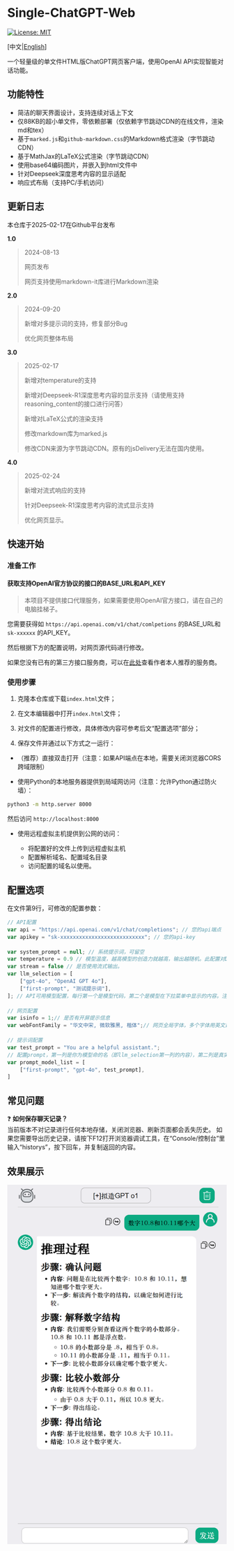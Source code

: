 # Single-ChatGPT-Web

[![License: MIT](https://img.shields.io/badge/License-MIT-yellow.svg)](https://opensource.org/licenses/MIT)

[中文|[English](README-en.md)]

一个轻量级的单文件HTML版ChatGPT网页客户端，使用OpenAI API实现智能对话功能。

## 功能特性

- 简洁的聊天界面设计，支持连续对话上下文
- 仅88KB的超小单文件，零依赖部署（仅依赖字节跳动CDN的在线文件，渲染md和tex）
- 基于`marked.js`和`github-markdown.css`的Markdown格式渲染（字节跳动CDN）
- 基于MathJax的LaTeX公式渲染（字节跳动CDN）
- 使用base64编码图片，并嵌入到html文件中
- 针对Deepseek深度思考内容的显示适配
- 响应式布局（支持PC/手机访问）

## 更新日志

本仓库于2025-02-17在Github平台发布

**1.0**

> 2024-08-13
>
> 网页发布
>
> 网页支持使用markdown-it库进行Markdown渲染

**2.0**

> 2024-09-20
>
> 新增对多提示词的支持，修复部分Bug
>
> 优化网页整体布局

**3.0**

> 2025-02-17
>
> 新增对temperature的支持
>
> 新增对Deepseek-R1深度思考内容的显示支持（请使用支持reasoning_content的接口进行问答）
>
> 新增对LaTeX公式的渲染支持
>
> 修改markdown库为marked.js
>
> 修改CDN来源为字节跳动CDN。原有的jsDelivery无法在国内使用。

**4.0**

> 2025-02-24
>
> 新增对流式响应的支持
>
> 针对Deepseek-R1深度思考内容的流式显示支持
>
> 优化网页显示。

## 快速开始

### 准备工作
#### 获取支持OpenAI官方协议的接口的BASE_URL和API_KEY

> 本项目不提供接口代理服务，如果需要使用OpenAI官方接口，请在自己的电脑挂梯子。

您需要获得如 `https://api.openai.com/v1/chat/comlpetions` 的BASE_URL和 `sk-xxxxxx` 的API_KEY。

然后根据下方的配置说明，对网页源代码进行修改。

如果您没有已有的第三方接口服务商，可以在[此处](Recommend_API_Server.md)查看作者本人推荐的服务商。

### 使用步骤
1. 克隆本仓库或下载`index.html`文件；

2. 在文本编辑器中打开`index.html`文件；

3. 对文件的配置进行修改，具体修改内容可参考后文“配置选项”部分；

4. 保存文件并通过以下方式之一运行：
- （推荐）直接双击打开（注意：如果API端点在本地，需要关闭浏览器CORS跨域限制）

- 使用Python的本地服务器提供到局域网访问（注意：允许Python通过防火墙）：
 ```bash
 python3 -m http.server 8000
 ```
 然后访问 `http://localhost:8000`

- 使用远程虚拟主机提供到公网的访问：

  - 将配置好的文件上传到远程虚拟主机
  - 配置解析域名、配置域名目录
  - 访问配置的域名以使用。

## 配置选项

在文件第9行，可修改的配置参数：

```javascript
// API配置
var api = "https://api.openai.com/v1/chat/completions"; // 您的api端点
var apikey = "sk-xxxxxxxxxxxxxxxxxxxxxxxxxxx"; // 您的api-key

var system_prompt = null; // 系统提示词，可留空
var temperature = 0.9 // 模型温度，越高模型的创造力就越高，输出越随机。此配置对Deepseek-R1无效。
var stream = false // 是否使用流式输出。
var llm_selection = [
    ["gpt-4o", "OpenAI GPT 4o"],
    ["first-prompt", "测试提示词"],
]; // API可用模型配置，每行第一个是模型代码，第二个是模型在下拉菜单中显示的内容。注意数组尾部逗号。

// 网页配置
var isinfo = 1;// 是否有开屏提示信息
var webFontFamily = "华文中宋, 微软雅黑, 楷体";// 网页全局字体，多个字体用英文逗号隔开，越靠前优先级越高

// 提示词配置
var test_prompt = "You are a helpful assistant.";
// 配置prompt，第一列是你为模型命的名（即llm_selection第一列的内容），第二列是真实使用的模型，第三列是提示词变量名。此处配置的提示词会覆盖system_prompt。
var prompt_model_list = [
    ["first-prompt", "gpt-4o", test_prompt],
]
```

## 常见问题

❓ **如何保存聊天记录？**  
当前版本不对记录进行任何本地存储，关闭浏览器、刷新页面都会丢失历史。
如果您需要导出历史记录，请按下F12打开浏览器调试工具，在“Console/控制台”里输入“historys”，按下回车，并复制返回的内容。

## 效果展示

![项目截图](doc/img/screenshot1.png)

